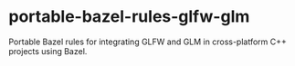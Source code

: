 # portable-bazel-rules-glfw-glm
Portable Bazel rules for integrating GLFW and GLM in cross-platform C++ projects using Bazel.
